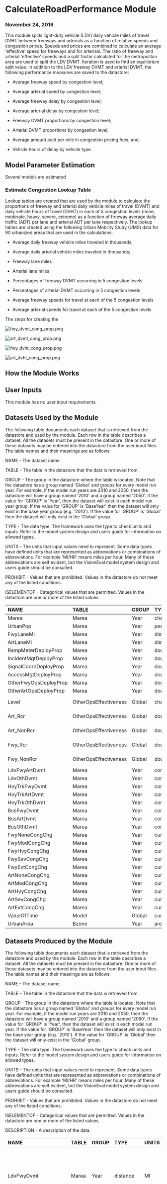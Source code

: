 
# CalculateRoadPerformance Module
### November 24, 2018

This module splits light-duty vehicle (LDV) daily vehicle miles of travel DVHT between freeways and arterials as a function of relative speeds and congestion prices. Speeds and prices are combined to calculate an average 'effective' speed for freeways and for arterials. The ratio of freeway and arterial 'effective' speeds and a split factor calculated for the metropolitan area are used to split the LDV DVMT. Iteration is used to find an equilibrium split value. In addition to the LDV freeway DVMT and arterial DVMT, the following performance measures are saved to the datastore:

* Average freeway speed by congestion level;

* Average arterial speed by congestion level;

* Average freeway delay by congestion level;

* Average arterial delay by congestion level;

* Freeway DVMT proportions by congestion level;

* Arterial DVMT proportions by congestion level;

* Average amount paid per mile in congestion pricing fees; and,

* Vehicle hours of delay by vehicle type.

## Model Parameter Estimation

Several models are estimated

### Estimate Congestion Lookup Table

 Lookup tables are created that are used by the module to calculate the proportions of freeway and arterial daily vehicle miles of travel (DVMT) and daily vehicle hours of travel (DVHT) in each of 5 congestion levels (none, moderate, heavy, severe, extreme) as a function of freeway average daily traffic (ADT) per lane and arterial ADT per lane respectively. The lookup tables are created using the following Urban Mobility Study (UMS) data for 90 urbanized areas that are used in the calculations:

* Average daily freeway vehicle miles traveled in thousands;

* Average daily arterial vehicle miles traveled in thousands;

* Freeway lane miles

* Arterial lane miles

* Percentages of freeway DVMT occurring in 5 congestion levels

* Percentages of arterial DVMT occurring in 5 congestion levels

* Average freeway speeds for travel at each of the 5 congestion levels

* Average arterial speeds for travel at each of the 5 congestion levels

The steps for creating the

![fwy_dvmt_cong_prop.png](fwy_dvmt_cong_prop.png)

![art_dvmt_cong_prop.png](art_dvmt_cong_prop.png)

![fwy_dvht_cong_prop.png](fwy_dvht_cong_prop.png)

![art_dvht_cong_prop.png](art_dvht_cong_prop.png)

## How the Module Works



## User Inputs
This module has no user input requirements.

## Datasets Used by the Module
The following table documents each dataset that is retrieved from the datastore and used by the module. Each row in the table describes a dataset. All the datasets must be present in the datastore. One or more of these datasets may be entered into the datastore from the user input files. The table names and their meanings are as follows:

NAME - The dataset name.

TABLE - The table in the datastore that the data is retrieved from.

GROUP - The group in the datastore where the table is located. Note that the datastore has a group named 'Global' and groups for every model run year. For example, if the model run years are 2010 and 2050, then the datastore will have a group named '2010' and a group named '2050'. If the value for 'GROUP' is 'Year', then the dataset will exist in each model run year group. If the value for 'GROUP' is 'BaseYear' then the dataset will only exist in the base year group (e.g. '2010'). If the value for 'GROUP' is 'Global' then the dataset will only exist in the 'Global' group.

TYPE - The data type. The framework uses the type to check units and inputs. Refer to the model system design and users guide for information on allowed types.

UNITS - The units that input values need to represent. Some data types have defined units that are represented as abbreviations or combinations of abbreviations. For example 'MI/HR' means miles per hour. Many of these abbreviations are self evident, but the VisionEval model system design and users guide should be consulted.

PROHIBIT - Values that are prohibited. Values in the datastore do not meet any of the listed conditions.

ISELEMENTOF - Categorical values that are permitted. Values in the datastore are one or more of the listed values.

|NAME                  |TABLE                 |GROUP  |TYPE      |UNITS      |PROHIBIT   |ISELEMENTOF              |
|:---------------------|:---------------------|:------|:---------|:----------|:----------|:------------------------|
|Marea                 |Marea                 |Year   |character |ID         |           |                         |
|UrbanPop              |Marea                 |Year   |people    |PRSN       |NA, < 0    |                         |
|FwyLaneMi             |Marea                 |Year   |distance  |MI         |NA, < 0    |                         |
|ArtLaneMi             |Marea                 |Year   |distance  |MI         |NA, < 0    |                         |
|RampMeterDeployProp   |Marea                 |Year   |double    |proportion |< 0, > 1   |                         |
|IncidentMgtDeployProp |Marea                 |Year   |double    |proportion |< 0, > 1   |                         |
|SignalCoordDeployProp |Marea                 |Year   |double    |proportion |< 0, > 1   |                         |
|AccessMgtDeployProp   |Marea                 |Year   |double    |proportion |< 0, > 1   |                         |
|OtherFwyOpsDeployProp |Marea                 |Year   |double    |proportion |< 0, > 1   |                         |
|OtherArtOpsDeployProp |Marea                 |Year   |double    |proportion |< 0, > 1   |                         |
|Level                 |OtherOpsEffectiveness |Global |character |category   |           |None, Mod, Hvy, Sev, Ext |
|Art_Rcr               |OtherOpsEffectiveness |Global |double    |proportion |< 0, > 100 |                         |
|Art_NonRcr            |OtherOpsEffectiveness |Global |double    |proportion |< 0, > 100 |                         |
|Fwy_Rcr               |OtherOpsEffectiveness |Global |double    |proportion |< 0, > 100 |                         |
|Fwy_NonRcr            |OtherOpsEffectiveness |Global |double    |proportion |< 0, > 100 |                         |
|LdvFwyArtDvmt         |Marea                 |Year   |compound  |MI/DAY     |NA, < 0    |                         |
|LdvOthDvmt            |Marea                 |Year   |compound  |MI/DAY     |NA, < 0    |                         |
|HvyTrkFwyDvmt         |Marea                 |Year   |compound  |MI/DAY     |NA, < 0    |                         |
|HvyTrkArtDvmt         |Marea                 |Year   |compound  |MI/DAY     |NA, < 0    |                         |
|HvyTrkOthDvmt         |Marea                 |Year   |compound  |MI/DAY     |NA, < 0    |                         |
|BusFwyDvmt            |Marea                 |Year   |compound  |MI/DAY     |NA, < 0    |                         |
|BusArtDvmt            |Marea                 |Year   |compound  |MI/DAY     |NA, < 0    |                         |
|BusOthDvmt            |Marea                 |Year   |compound  |MI/DAY     |NA, < 0    |                         |
|FwyNoneCongChg        |Marea                 |Year   |currency  |USD        |< 0        |                         |
|FwyModCongChg         |Marea                 |Year   |currency  |USD        |< 0        |                         |
|FwyHvyCongChg         |Marea                 |Year   |currency  |USD        |< 0        |                         |
|FwySevCongChg         |Marea                 |Year   |currency  |USD        |< 0        |                         |
|FwyExtCongChg         |Marea                 |Year   |currency  |USD        |< 0        |                         |
|ArtNoneCongChg        |Marea                 |Year   |currency  |USD        |< 0        |                         |
|ArtModCongChg         |Marea                 |Year   |currency  |USD        |< 0        |                         |
|ArtHvyCongChg         |Marea                 |Year   |currency  |USD        |< 0        |                         |
|ArtSevCongChg         |Marea                 |Year   |currency  |USD        |< 0        |                         |
|ArtExtCongChg         |Marea                 |Year   |currency  |USD        |< 0        |                         |
|ValueOfTime           |Model                 |Global |currency  |USD        |<= 0       |                         |
|UrbanArea             |Bzone                 |Year   |area      |SQMI       |NA, < 0    |                         |

## Datasets Produced by the Module
The following table documents each dataset that is retrieved from the datastore and used by the module. Each row in the table describes a dataset. All the datasets must be present in the datastore. One or more of these datasets may be entered into the datastore from the user input files. The table names and their meanings are as follows:

NAME - The dataset name.

TABLE - The table in the datastore that the data is retrieved from.

GROUP - The group in the datastore where the table is located. Note that the datastore has a group named 'Global' and groups for every model run year. For example, if the model run years are 2010 and 2050, then the datastore will have a group named '2010' and a group named '2050'. If the value for 'GROUP' is 'Year', then the dataset will exist in each model run year. If the value for 'GROUP' is 'BaseYear' then the dataset will only exist in the base year group (e.g. '2010'). If the value for 'GROUP' is 'Global' then the dataset will only exist in the 'Global' group.

TYPE - The data type. The framework uses the type to check units and inputs. Refer to the model system design and users guide for information on allowed types.

UNITS - The units that input values need to represent. Some data types have defined units that are represented as abbreviations or combinations of abbreviations. For example 'MI/HR' means miles per hour. Many of these abbreviations are self evident, but the VisionEval model system design and users guide should be consulted.

PROHIBIT - Values that are prohibited. Values in the datastore do not meet any of the listed conditions.

ISELEMENTOF - Categorical values that are permitted. Values in the datastore are one or more of the listed values.

DESCRIPTION - A description of the data.

|NAME                |TABLE |GROUP |TYPE     |UNITS      |PROHIBIT |ISELEMENTOF |DESCRIPTION                                                                                                                |
|:-------------------|:-----|:-----|:--------|:----------|:--------|:-----------|:--------------------------------------------------------------------------------------------------------------------------|
|LdvFwyDvmt          |Marea |Year  |distance |MI         |< 0      |            |Light-duty daily vehicle miles of travel in the urbanized portion of the Marea occurring on freeways                       |
|LdvArtDvmt          |Marea |Year  |distance |MI         |< 0      |            |Light-duty daily vehicle miles of travel in the urbanized portion of the Marea occurring on arterial roadways              |
|FwyNoneCongSpeed    |Marea |Year  |compound |MI/HR      |< 0      |            |Average freeway speed (miles per hour) when there is no congestion                                                         |
|FwyModCongSpeed     |Marea |Year  |compound |MI/HR      |< 0      |            |Average freeway speed (miles per hour) when congestion is moderate                                                         |
|FwyHvyCongSpeed     |Marea |Year  |compound |MI/HR      |< 0      |            |Average freeway speed (miles per hour) when congestion is heavy                                                            |
|FwySevCongSpeed     |Marea |Year  |compound |MI/HR      |< 0      |            |Average freeway speed (miles per hour) when congestion is severe                                                           |
|FwyExtCongSpeed     |Marea |Year  |compound |MI/HR      |< 0      |            |Average freeway speed (miles per hour) when congestion is extreme                                                          |
|ArtNoneCongSpeed    |Marea |Year  |compound |MI/HR      |< 0      |            |Average arterial speed (miles per hour) when there is no congestion                                                        |
|ArtModCongSpeed     |Marea |Year  |compound |MI/HR      |< 0      |            |Average arterial speed (miles per hour) when congestion is moderate                                                        |
|ArtHvyCongSpeed     |Marea |Year  |compound |MI/HR      |< 0      |            |Average arterial speed (miles per hour) when congestion is heavy                                                           |
|ArtSevCongSpeed     |Marea |Year  |compound |MI/HR      |< 0      |            |Average arterial speed (miles per hour) when congestion is severe                                                          |
|ArtExtCongSpeed     |Marea |Year  |compound |MI/HR      |< 0      |            |Average arterial speed (miles per hour) when congestion is extreme                                                         |
|OthSpd              |Marea |Year  |compound |MI/HR      |< 0      |            |Average speed (miles per hour) on other roadways                                                                           |
|AveLdvSpd           |Marea |Year  |compound |MI/HR      |< 0      |            |Average light-duty vehicle speed (miles per hour) on all roadways weighted by the proportions of light-duty vehicle travel |
|FwyNoneCongDelay    |Marea |Year  |compound |HR/MI      |< 0      |            |Average freeway delay (hours per mile) occurring when there is no congestion                                               |
|FwyModCongDelay     |Marea |Year  |compound |HR/MI      |< 0      |            |Average freeway delay (hours per mile) occurring when congestion is moderate                                               |
|FwyHvyCongDelay     |Marea |Year  |compound |HR/MI      |< 0      |            |Average freeway delay (hours per mile) occurring when congestion is heavy                                                  |
|FwySevCongDelay     |Marea |Year  |compound |HR/MI      |< 0      |            |Average freeway delay (hours per mile) occurring when congestion is severe                                                 |
|FwyExtCongDelay     |Marea |Year  |compound |HR/MI      |< 0      |            |Average freeway delay (hours per mile) occurring when congestion is extreme                                                |
|ArtNoneCongDelay    |Marea |Year  |compound |HR/MI      |< 0      |            |Average arterial delay (hours per mile) occurring when there is no congestion                                              |
|ArtModCongDelay     |Marea |Year  |compound |HR/MI      |< 0      |            |Average arterial delay (hours per mile) occurring when congestion is moderate                                              |
|ArtHvyCongDelay     |Marea |Year  |compound |HR/MI      |< 0      |            |Average arterial delay (hours per mile) occurring when congestion is heavy                                                 |
|ArtSevCongDelay     |Marea |Year  |compound |HR/MI      |< 0      |            |Average arterial delay (hours per mile) occurring when congestion is severe                                                |
|ArtExtCongDelay     |Marea |Year  |compound |HR/MI      |< 0      |            |Average arterial delay (hours per mile) occurring when congestion is extreme                                               |
|FwyDvmtPropNoneCong |Marea |Year  |double   |proportion |< 0, > 1 |            |Proportion of freeway DVMT occurring when there is no congestion                                                           |
|FwyDvmtPropModCong  |Marea |Year  |double   |proportion |< 0, > 1 |            |Proportion of freeway DVMT occurring when congestion is moderate                                                           |
|FwyDvmtPropHvyCong  |Marea |Year  |double   |proportion |< 0, > 1 |            |Proportion of freeway DVMT occurring when congestion is heavy                                                              |
|FwyDvmtPropSevCong  |Marea |Year  |double   |proportion |< 0, > 1 |            |Proportion of freeway DVMT occurring when congestion is severe                                                             |
|FwyDvmtPropExtCong  |Marea |Year  |double   |proportion |< 0, > 1 |            |Proportion of freeway DVMT occurring when congestion is extreme                                                            |
|ArtDvmtPropNoneCong |Marea |Year  |double   |proportion |< 0, > 1 |            |Proportion of arterial DVMT occurring when there is no congestion                                                          |
|ArtDvmtPropModCong  |Marea |Year  |double   |proportion |< 0, > 1 |            |Proportion of arterial DVMT occurring when congestion is moderate                                                          |
|ArtDvmtPropHvyCong  |Marea |Year  |double   |proportion |< 0, > 1 |            |Proportion of arterial DVMT occurring when congestion is heavy                                                             |
|ArtDvmtPropSevCong  |Marea |Year  |double   |proportion |< 0, > 1 |            |Proportion of arterial DVMT occurring when congestion is severe                                                            |
|ArtDvmtPropExtCong  |Marea |Year  |double   |proportion |< 0, > 1 |            |Proportion of arterial DVMT occurring when congestion is extreme                                                           |
|AveCongPrice        |Marea |Year  |currency |USD        |< 0      |            |Average price paid (dollars per mile) in congestion fees                                                                   |
